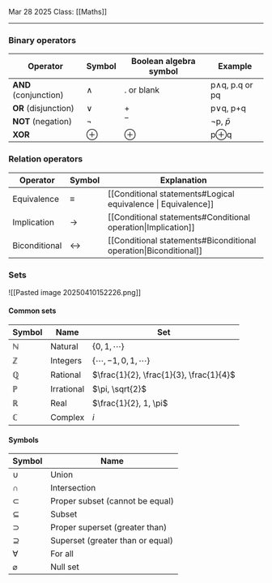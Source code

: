 Mar 28 2025
Class: [[Maths]]
- - -
### Binary operators

| Operator              | Symbol | Boolean algebra symbol | Example        |
| --------------------- | ------ | ---------------------- | -------------- |
| **AND** (conjunction) | ∧      | . or blank             | p∧q, p.q or pq |
| **OR** (disjunction)  | ∨      | +                      | p∨q, p+q       |
| **NOT** (negation)    | ¬      | ‾                      | ¬p, $\bar{p}$  |
| **XOR**               | ⊕      | ⊕                      | p⊕q            |

### Relation operators

| Operator      | Symbol            | Explanation                                                       |
| ------------- | ----------------- | ----------------------------------------------------------------- |
| Equivalence   | $\equiv$          | [[Conditional statements#Logical equivalence \| Equivalence]]     |
| Implication   | $\rightarrow$     | [[Conditional statements#Conditional operation\|Implication]]     |
| Biconditional | $\leftrightarrow$ | [[Conditional statements#Biconditional operation\|Biconditional]] |

### Sets
![[Pasted image 20250410152226.png]]
#### Common sets
| Symbol       | Name       | Set                                     |
| ------------ | ---------- | --------------------------------------- |
| $\mathbb{N}$ | Natural    | $\{0, 1, \cdots \}$                     |
| $\mathbb{Z}$ | Integers   | $\{\cdots, -1, 0, 1, \cdots \}$         |
| $\mathbb{Q}$ | Rational   | $\frac{1}{2}, \frac{1}{3}, \frac{1}{4}$ |
| $\mathbb{P}$ | Irrational | $\pi, \sqrt{2}$                         |
| $\mathbb{R}$ | Real       | $\frac{1}{2}, 1, \pi$                   |
| $\mathbb{C}$ | Complex    | $i$                                     |

#### Symbols

| Symbol        | Name                             |
| ------------- | -------------------------------- |
| $\cup$        | Union                            |
| $\cap$        | Intersection                     |
| $\subset$     | Proper subset (cannot be equal)  |
| $\subseteq$   | Subset                           |
| $\supset$     | Proper superset (greater than)   |
| $\supseteq$   | Superset (greater than or equal) |
| $\forall$     | For all                          |
| $\varnothing$ | Null set                         |
